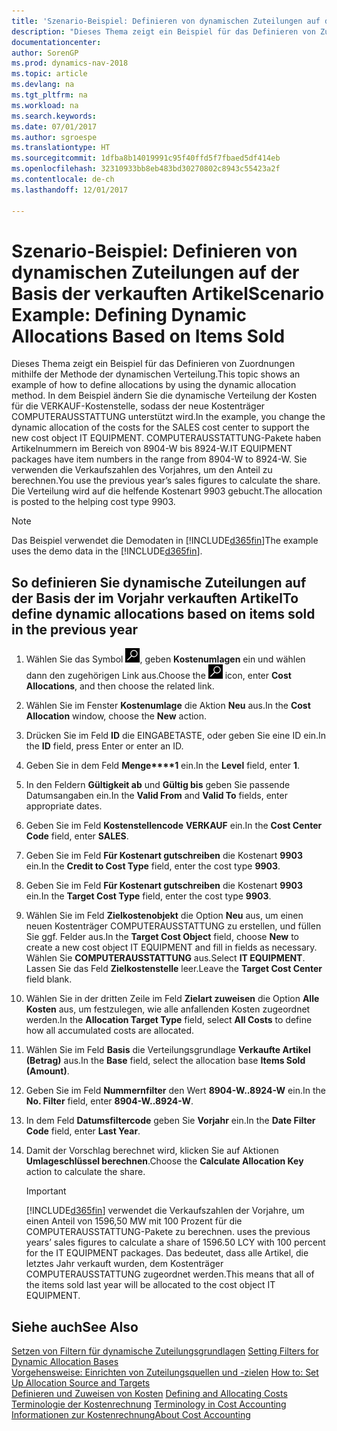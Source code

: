 ```yaml
---
title: 'Szenario-Beispiel: Definieren von dynamischen Zuteilungen auf der Basis der verkauften Artikel'
description: "Dieses Thema zeigt ein Beispiel für das Definieren von Zuordnungen mithilfe der Methode der dynamischen Verteilung. In dem Beispiel ändern Sie die dynamische Verteilung der Kosten für die VERKAUF-Kostenstelle, sodass der neue Kostenträger COMPUTERAUSSTATTUNG unterstützt wird. COMPUTERAUSSTATTUNG-Pakete haben Artikelnummern im Bereich von 8904-W bis 8924-W. Sie verwenden die Verkaufszahlen des Vorjahres, um den Anteil zu berechnen. Die Verteilung wird auf die helfende Kostenart 9903 gebucht."
documentationcenter: 
author: SorenGP
ms.prod: dynamics-nav-2018
ms.topic: article
ms.devlang: na
ms.tgt_pltfrm: na
ms.workload: na
ms.search.keywords: 
ms.date: 07/01/2017
ms.author: sgroespe
ms.translationtype: HT
ms.sourcegitcommit: 1dfba8b14019991c95f40ffd5f7fbaed5df414eb
ms.openlocfilehash: 32310933bb8eb483bd30270802c8943c55423a2f
ms.contentlocale: de-ch
ms.lasthandoff: 12/01/2017

---
```

# <a name="scenario-example-defining-dynamic-allocations-based-on-items-sold"></a><span data-ttu-id="70757-107">Szenario-Beispiel: Definieren von dynamischen Zuteilungen auf der Basis der verkauften Artikel</span><span class="sxs-lookup"><span data-stu-id="70757-107">Scenario Example: Defining Dynamic Allocations Based on Items Sold</span></span>
<span data-ttu-id="70757-108">Dieses Thema zeigt ein Beispiel für das Definieren von Zuordnungen mithilfe der Methode der dynamischen Verteilung.</span><span class="sxs-lookup"><span data-stu-id="70757-108">This topic shows an example of how to define allocations by using the dynamic allocation method.</span></span> <span data-ttu-id="70757-109">In dem Beispiel ändern Sie die dynamische Verteilung der Kosten für die VERKAUF-Kostenstelle, sodass der neue Kostenträger COMPUTERAUSSTATTUNG unterstützt wird.</span><span class="sxs-lookup"><span data-stu-id="70757-109">In the example, you change the dynamic allocation of the costs for the SALES cost center to support the new cost object IT EQUIPMENT.</span></span> <span data-ttu-id="70757-110">COMPUTERAUSSTATTUNG-Pakete haben Artikelnummern im Bereich von 8904-W bis 8924-W.</span><span class="sxs-lookup"><span data-stu-id="70757-110">IT EQUIPMENT packages have item numbers in the range from 8904-W to 8924-W.</span></span> <span data-ttu-id="70757-111">Sie verwenden die Verkaufszahlen des Vorjahres, um den Anteil zu berechnen.</span><span class="sxs-lookup"><span data-stu-id="70757-111">You use the previous year’s sales figures to calculate the share.</span></span> <span data-ttu-id="70757-112">Die Verteilung wird auf die helfende Kostenart 9903 gebucht.</span><span class="sxs-lookup"><span data-stu-id="70757-112">The allocation is posted to the helping cost type 9903.</span></span>  

> [!NOTE]  
>  <span data-ttu-id="70757-113">Das Beispiel verwendet die Demodaten in [!INCLUDE[d365fin](includes/d365fin_md.md)]</span><span class="sxs-lookup"><span data-stu-id="70757-113">The example uses the demo data in the [!INCLUDE[d365fin](includes/d365fin_md.md)].</span></span>  

## <a name="to-define-dynamic-allocations-based-on-items-sold-in-the-previous-year"></a><span data-ttu-id="70757-114">So definieren Sie dynamische Zuteilungen auf der Basis der im Vorjahr verkauften Artikel</span><span class="sxs-lookup"><span data-stu-id="70757-114">To define dynamic allocations based on items sold in the previous year</span></span>  

1.  <span data-ttu-id="70757-115">Wählen Sie das Symbol ![Nach Seite oder Bericht suchen](media/ui-search/search_small.png "Symbol Nach Seite oder Bericht suchen"), geben **Kostenumlagen** ein und wählen dann den zugehörigen Link aus.</span><span class="sxs-lookup"><span data-stu-id="70757-115">Choose the ![Search for Page or Report](media/ui-search/search_small.png "Search for Page or Report icon") icon, enter **Cost Allocations**, and then choose the related link.</span></span>  
2.  <span data-ttu-id="70757-116">Wählen Sie im Fenster **Kostenumlage** die Aktion **Neu** aus.</span><span class="sxs-lookup"><span data-stu-id="70757-116">In the **Cost Allocation** window, choose the **New** action.</span></span>  
3.  <span data-ttu-id="70757-117">Drücken Sie im Feld **ID** die EINGABETASTE, oder geben Sie eine ID ein.</span><span class="sxs-lookup"><span data-stu-id="70757-117">In the **ID** field, press Enter or enter an ID.</span></span>  
4.  <span data-ttu-id="70757-118">Geben Sie in dem Feld **Menge****1** ein.</span><span class="sxs-lookup"><span data-stu-id="70757-118">In the **Level** field, enter **1**.</span></span>  
5.  <span data-ttu-id="70757-119">In den Feldern **Gültigkeit ab** und **Gültig bis** geben Sie passende Datumsangaben ein.</span><span class="sxs-lookup"><span data-stu-id="70757-119">In the **Valid From** and **Valid To** fields, enter appropriate dates.</span></span>  
6.  <span data-ttu-id="70757-120">Geben Sie im Feld **Kostenstellencode** **VERKAUF** ein.</span><span class="sxs-lookup"><span data-stu-id="70757-120">In the **Cost Center Code** field, enter **SALES**.</span></span>  
7.  <span data-ttu-id="70757-121">Geben Sie im Feld **Für Kostenart gutschreiben** die Kostenart **9903** ein.</span><span class="sxs-lookup"><span data-stu-id="70757-121">In the **Credit to Cost Type** field, enter the cost type **9903**.</span></span>  
8.  <span data-ttu-id="70757-122">Geben Sie im Feld **Für Kostenart gutschreiben** die Kostenart **9903** ein.</span><span class="sxs-lookup"><span data-stu-id="70757-122">In the **Target Cost Type** field, enter the cost type **9903**.</span></span>  
9. <span data-ttu-id="70757-123">Wählen Sie im Feld **Zielkostenobjekt** die Option **Neu** aus, um einen neuen Kostenträger COMPUTERAUSSTATTUNG zu erstellen, und füllen Sie ggf. Felder aus.</span><span class="sxs-lookup"><span data-stu-id="70757-123">In the **Target Cost Object** field, choose **New** to create a new cost object IT EQUIPMENT and fill in fields as necessary.</span></span> <span data-ttu-id="70757-124">Wählen Sie **COMPUTERAUSSTATTUNG** aus.</span><span class="sxs-lookup"><span data-stu-id="70757-124">Select **IT EQUIPMENT**.</span></span> <span data-ttu-id="70757-125">Lassen Sie das Feld **Zielkostenstelle** leer.</span><span class="sxs-lookup"><span data-stu-id="70757-125">Leave the **Target Cost Center** field blank.</span></span>  
10. <span data-ttu-id="70757-126">Wählen Sie in der dritten Zeile im Feld **Zielart zuweisen** die Option **Alle Kosten** aus, um festzulegen, wie alle anfallenden Kosten zugeordnet werden.</span><span class="sxs-lookup"><span data-stu-id="70757-126">In the **Allocation Target Type** field, select **All Costs** to define how all accumulated costs are allocated.</span></span>  
11. <span data-ttu-id="70757-127">Wählen Sie im Feld **Basis** die Verteilungsgrundlage **Verkaufte Artikel (Betrag)** aus.</span><span class="sxs-lookup"><span data-stu-id="70757-127">In the **Base** field, select the allocation base **Items Sold (Amount)**.</span></span>  
12. <span data-ttu-id="70757-128">Geben Sie im Feld **Nummernfilter** den Wert **8904-W..8924-W** ein.</span><span class="sxs-lookup"><span data-stu-id="70757-128">In the **No. Filter** field, enter **8904-W..8924-W**.</span></span>  
13. <span data-ttu-id="70757-129">In dem Feld **Datumsfiltercode** geben Sie **Vorjahr** ein.</span><span class="sxs-lookup"><span data-stu-id="70757-129">In the **Date Filter Code** field, enter **Last Year**.</span></span>  
14. <span data-ttu-id="70757-130">Damit der Vorschlag berechnet wird, klicken Sie auf Aktionen **Umlageschlüssel berechnen**.</span><span class="sxs-lookup"><span data-stu-id="70757-130">Choose the **Calculate Allocation Key** action to calculate the share.</span></span>  

    > [!IMPORTANT]  
    >  [!INCLUDE[d365fin](includes/d365fin_md.md)]<span data-ttu-id="70757-131"> verwendet die Verkaufszahlen der Vorjahre, um einen Anteil von 1596,50 MW mit 100 Prozent für die COMPUTERAUSSTATTUNG-Pakete zu berechnen.</span><span class="sxs-lookup"><span data-stu-id="70757-131"> uses the previous years’ sales figures to calculate a share of 1596.50 LCY with 100 percent for the IT EQUIPMENT packages.</span></span> <span data-ttu-id="70757-132">Das bedeutet, dass alle Artikel, die letztes Jahr verkauft wurden, dem Kostenträger COMPUTERAUSSTATTUNG zugeordnet werden.</span><span class="sxs-lookup"><span data-stu-id="70757-132">This means that all of the items sold last year will be allocated to the cost object IT EQUIPMENT.</span></span>  

## <a name="see-also"></a><span data-ttu-id="70757-133">Siehe auch</span><span class="sxs-lookup"><span data-stu-id="70757-133">See Also</span></span>  
 <span data-ttu-id="70757-134">[Setzen von Filtern für dynamische Zuteilungsgrundlagen](finance-setting-filters-for-dynamic-allocation-bases.md) </span><span class="sxs-lookup"><span data-stu-id="70757-134">[Setting Filters for Dynamic Allocation Bases](finance-setting-filters-for-dynamic-allocation-bases.md) </span></span>  
 <span data-ttu-id="70757-135">[Vorgehensweise: Einrichten von Zuteilungsquellen und -zielen](finance-how-to-set-up-allocation-source-and-targets.md) </span><span class="sxs-lookup"><span data-stu-id="70757-135">[How to: Set Up Allocation Source and Targets](finance-how-to-set-up-allocation-source-and-targets.md) </span></span>  
 <span data-ttu-id="70757-136">[Definieren und Zuweisen von Kosten](finance-define-and-allocate-costs.md) </span><span class="sxs-lookup"><span data-stu-id="70757-136">[Defining and Allocating Costs](finance-define-and-allocate-costs.md) </span></span>  
 <span data-ttu-id="70757-137">[Terminologie der Kostenrechnung](finance-terminology-in-cost-accounting.md) </span><span class="sxs-lookup"><span data-stu-id="70757-137">[Terminology in Cost Accounting](finance-terminology-in-cost-accounting.md) </span></span>  
 [<span data-ttu-id="70757-138">Informationen zur Kostenrechnung</span><span class="sxs-lookup"><span data-stu-id="70757-138">About Cost Accounting</span></span>](finance-about-cost-accounting.md)

